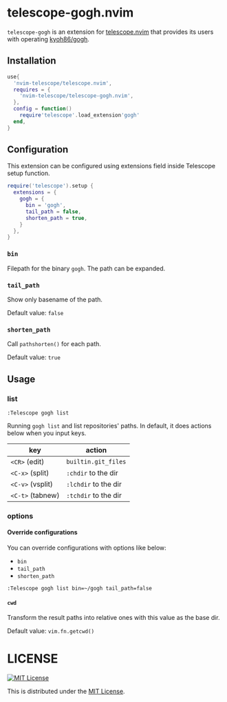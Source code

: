 # telescope-gogh.nvim

`telescope-gogh` is an extension for [telescope.nvim](https://github.com/nvim-telescope/telescope.nvim) that provides its users with operating [kyoh86/gogh](https://github.com/kyoh86/gogh).

## Installation

```lua
use{
  'nvim-telescope/telescope.nvim',
  requires = {
    'nvim-telescope/telescope-gogh.nvim',
  },
  config = function()
    require'telescope'.load_extension'gogh'
  end,
}
```

## Configuration

This extension can be configured using extensions field inside Telescope setup function.

```lua
require('telescope').setup {
  extensions = {
    gogh = {
      bin = 'gogh',
      tail_path = false,
      shorten_path = true,
    }
  },
}
```

### `bin`

Filepath for the binary `gogh`. The path can be expanded.

### `tail_path`

Show only basename of the path.

Default value: `false`

### `shorten_path`

Call `pathshorten()` for each path.

Default value: `true`

## Usage

### list

`:Telescope gogh list`

Running `gogh list` and list repositories' paths.
In default, it does actions below when you input keys.

| key              | action               |
|------------------|----------------------|
| `<CR>` (edit)    | `builtin.git_files`  |
| `<C-x>` (split)  | `:chdir` to the dir  |
| `<C-v>` (vsplit) | `:lchdir` to the dir |
| `<C-t>` (tabnew) | `:tchdir` to the dir |

### options

#### Override configurations

You can override configurations with options like below:

- `bin`
- `tail_path`
- `shorten_path`

```vim
:Telescope gogh list bin=~/gogh tail_path=false
```

#### `cwd`

Transform the result paths into relative ones with this value as the base dir.

Default value: `vim.fn.getcwd()`

# LICENSE

[![MIT License](http://img.shields.io/badge/license-MIT-blue.svg)](http://www.opensource.org/licenses/MIT)

This is distributed under the [MIT License](http://www.opensource.org/licenses/MIT).
